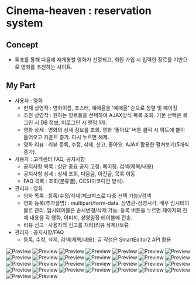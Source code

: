 # Cinema-heaven : reservation system

## Concept
- 투표를 통해 다음에 재개봉할 영화가 선정되고, 회원 가입 시 입력한 장르를 기반으로 영화를 추천하는 사이트.

## My Part

- 사용자 : 영화
    - 현재 상영작 : 영화이름, 포스터, 예매율을 '예매율' 순으로 정렬 및 페이징
    - 추천 상영작 : 원하는 장르들을 선택하여 AJAX방식 목록 조회. 기본 선택은 로그인 시 DB 정보, 미로그인 시 랜덤 1개.
    - 영화 상세 : 영화의 상세 정보를 조회. 영화 '좋아요' 버튼 클릭 시 하트에 불이 들어오고 카운트 증가. 다시 누르면 해제.
    - 영화 리뷰 : 리뷰 등록, 수정, 삭제, 신고, 좋아요. AJAX 활용한 펼쳐보기(5개씩 증가).
- 사용자 : 고객센터 FAQ, 공지사항
    - 공지사항 목록 : 상단 중요 공지 고정. 페이징. 검색(제목/내용)
    - 공지사항 상세 : 상세 조회, 다음글, 이전글, 목록 이동
    - FAQ 목록 : 조회(분류별), CCS(아코디언 방식).
-  관리자 : 영화
    - 영화 목록 : 등록/수정/삭제(체크박스로 다중 선택 가능)/검색
    - 영화 등록(추가설명) : multipart/form-data. 상영관-상영시각, 배우 임시테이블로 관리. 임시테이블은 순서변경/삭제 가능. 등록 버튼을 누르면 페이지의 전체 내용을 각 영화, 이미지, 상영일정 테이블에 전송.
    - 리뷰 신고 : 사용자의 신고를 처리(리뷰 삭제)/보류
 - 관리자 : 공지사항/FAQ
    - 등록, 수정, 삭제, 검색(제목/내용). 글 작성은 SmartEditor2 API 활용

![Preview](https://raw.githubusercontent.com/MinminC/khSemiProject/main/ppt/cinema_heaven_0001.jpg)
![Preview](https://raw.githubusercontent.com/MinminC/khSemiProject/main/ppt/cinema_heaven_0002.jpg)
![Preview](https://raw.githubusercontent.com/MinminC/khSemiProject/main/ppt/cinema_heaven_0003.jpg)
![Preview](https://raw.githubusercontent.com/MinminC/khSemiProject/main/ppt/cinema_heaven_0004.jpg)
![Preview](https://raw.githubusercontent.com/MinminC/khSemiProject/main/ppt/cinema_heaven_0005.jpg)
![Preview](https://raw.githubusercontent.com/MinminC/khSemiProject/main/ppt/cinema_heaven_0006.jpg)
![Preview](https://raw.githubusercontent.com/MinminC/khSemiProject/main/ppt/cinema_heaven_0007.jpg)
![Preview](https://raw.githubusercontent.com/MinminC/khSemiProject/main/ppt/cinema_heaven_0008.jpg)
![Preview](https://raw.githubusercontent.com/MinminC/khSemiProject/main/ppt/cinema_heaven_0009.jpg)
![Preview](https://raw.githubusercontent.com/MinminC/khSemiProject/main/ppt/cinema_heaven_0010.jpg)
![Preview](https://raw.githubusercontent.com/MinminC/khSemiProject/main/ppt/cinema_heaven_0011.jpg)
![Preview](https://raw.githubusercontent.com/MinminC/khSemiProject/main/ppt/cinema_heaven_0012.jpg)
![Preview](https://raw.githubusercontent.com/MinminC/khSemiProject/main/ppt/cinema_heaven_0013.jpg)
![Preview](https://raw.githubusercontent.com/MinminC/khSemiProject/main/ppt/cinema_heaven_0014.jpg)
![Preview](https://raw.githubusercontent.com/MinminC/khSemiProject/main/ppt/cinema_heaven_0015.jpg)
![Preview](https://raw.githubusercontent.com/MinminC/khSemiProject/main/ppt/cinema_heaven_0016.jpg)
![Preview](https://raw.githubusercontent.com/MinminC/khSemiProject/main/ppt/cinema_heaven_0017.jpg)
![Preview](https://raw.githubusercontent.com/MinminC/khSemiProject/main/ppt/cinema_heaven_0018.jpg)
![Preview](https://raw.githubusercontent.com/MinminC/khSemiProject/main/ppt/cinema_heaven_0019.jpg)
![Preview](https://raw.githubusercontent.com/MinminC/khSemiProject/main/ppt/cinema_heaven_0020.jpg)
![Preview](https://raw.githubusercontent.com/MinminC/khSemiProject/main/ppt/cinema_heaven_0021.jpg)
![Preview](https://raw.githubusercontent.com/MinminC/khSemiProject/main/ppt/cinema_heaven_0022.jpg)
![Preview](https://raw.githubusercontent.com/MinminC/khSemiProject/main/ppt/cinema_heaven_0023.jpg)
![Preview](https://raw.githubusercontent.com/MinminC/khSemiProject/main/ppt/cinema_heaven_0024.jpg)
![Preview](https://raw.githubusercontent.com/MinminC/khSemiProject/main/ppt/cinema_heaven_0025.jpg)
![Preview](https://raw.githubusercontent.com/MinminC/khSemiProject/main/ppt/cinema_heaven_0026.jpg)
![Preview](https://raw.githubusercontent.com/MinminC/khSemiProject/main/ppt/cinema_heaven_0027.jpg)
![Preview](https://raw.githubusercontent.com/MinminC/khSemiProject/main/ppt/cinema_heaven_0030.jpg)
![Preview](https://raw.githubusercontent.com/MinminC/khSemiProject/main/ppt/cinema_heaven_0031.jpg)
![Preview](https://raw.githubusercontent.com/MinminC/khSemiProject/main/ppt/cinema_heaven_0032.jpg)
